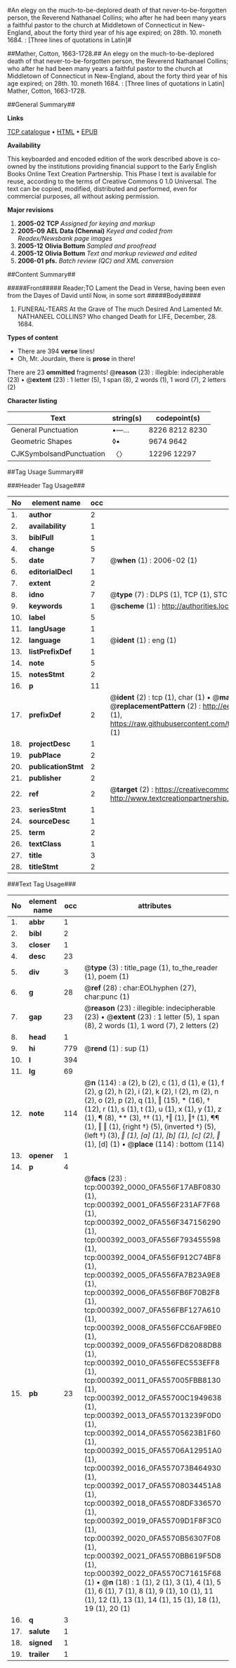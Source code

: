 #An elegy on the much-to-be-deplored death of that never-to-be-forgotten person, the Reverend Nathanael Collins; who after he had been many years a faithful pastor to the church at Middletown of Connecticut in New-England, about the forty third year of his age expired; on 28th. 10. moneth 1684. : [Three lines of quotations in Latin]#

##Mather, Cotton, 1663-1728.##
An elegy on the much-to-be-deplored death of that never-to-be-forgotten person, the Reverend Nathanael Collins; who after he had been many years a faithful pastor to the church at Middletown of Connecticut in New-England, about the forty third year of his age expired; on 28th. 10. moneth 1684. : [Three lines of quotations in Latin]
Mather, Cotton, 1663-1728.

##General Summary##

**Links**

[TCP catalogue](http://www.ota.ox.ac.uk/tcp/)  • 
[HTML](http://tei.it.ox.ac.uk/tcp/Texts-HTML/free/N00/N00316.html)  • 
[EPUB](http://tei.it.ox.ac.uk/tcp/Texts-EPUB/free/N00/N00316.epub)

**Availability**

This keyboarded and encoded edition of the
	       work described above is co-owned by the institutions
	       providing financial support to the Early English Books
	       Online Text Creation Partnership. This Phase I text is
	       available for reuse, according to the terms of Creative
	       Commons 0 1.0 Universal. The text can be copied,
	       modified, distributed and performed, even for
	       commercial purposes, all without asking permission.

**Major revisions**

1. __2005-02__ __TCP__ *Assigned for keying and markup*
1. __2005-09__ __AEL Data (Chennai)__ *Keyed and coded from Readex/Newsbank page images*
1. __2005-12__ __Olivia Bottum__ *Sampled and proofread*
1. __2005-12__ __Olivia Bottum__ *Text and markup reviewed and edited*
1. __2006-01__ __pfs.__ *Batch review (QC) and XML conversion*

##Content Summary##

#####Front#####
Reader;TO Lament the Dead in Verse, having been even from the Dayes of David until Now, in some sort
#####Body#####

1. FUNERAL-TEARS At the Grave of The much Desired And Lamented Mr. NATHANEEL COLLINS? Who changed Death for LIFE, December, 28. 1684.

**Types of content**

  * There are 394 **verse** lines!
  * Oh, Mr. Jourdain, there is **prose** in there!

There are 23 **ommitted** fragments! 
 @__reason__ (23) : illegible: indecipherable (23)  •  @__extent__ (23) : 1 letter (5), 1 span (8), 2 words (1), 1 word (7), 2 letters (2)

**Character listing**


|Text|string(s)|codepoint(s)|
|---|---|---|
|General Punctuation|•—…|8226 8212 8230|
|Geometric Shapes|◊▪|9674 9642|
|CJKSymbolsandPunctuation|〈〉|12296 12297|

##Tag Usage Summary##

###Header Tag Usage###

|No|element name|occ|attributes|
|---|---|---|---|
|1.|__author__|2||
|2.|__availability__|1||
|3.|__biblFull__|1||
|4.|__change__|5||
|5.|__date__|7| @__when__ (1) : 2006-02 (1)|
|6.|__editorialDecl__|1||
|7.|__extent__|2||
|8.|__idno__|7| @__type__ (7) : DLPS (1), TCP (1), STC (2), NOTIS (1), IMAGE-SET (1), EVANS-CITATION (1)|
|9.|__keywords__|1| @__scheme__ (1) : http://authorities.loc.gov/ (1)|
|10.|__label__|5||
|11.|__langUsage__|1||
|12.|__language__|1| @__ident__ (1) : eng (1)|
|13.|__listPrefixDef__|1||
|14.|__note__|5||
|15.|__notesStmt__|2||
|16.|__p__|11||
|17.|__prefixDef__|2| @__ident__ (2) : tcp (1), char (1)  •  @__matchPattern__ (2) : ([0-9\-]+):([0-9IVX]+) (1), (.+) (1)  •  @__replacementPattern__ (2) : http://eebo.chadwyck.com/downloadtiff?vid=$1&page=$2 (1), https://raw.githubusercontent.com/textcreationpartnership/Texts/master/tcpchars.xml#$1 (1)|
|18.|__projectDesc__|1||
|19.|__pubPlace__|2||
|20.|__publicationStmt__|2||
|21.|__publisher__|2||
|22.|__ref__|2| @__target__ (2) : https://creativecommons.org/publicdomain/zero/1.0/ (1), http://www.textcreationpartnership.org/docs/. (1)|
|23.|__seriesStmt__|1||
|24.|__sourceDesc__|1||
|25.|__term__|2||
|26.|__textClass__|1||
|27.|__title__|3||
|28.|__titleStmt__|2||


###Text Tag Usage###

|No|element name|occ|attributes|
|---|---|---|---|
|1.|__abbr__|1||
|2.|__bibl__|2||
|3.|__closer__|1||
|4.|__desc__|23||
|5.|__div__|3| @__type__ (3) : title_page (1), to_the_reader (1), poem (1)|
|6.|__g__|28| @__ref__ (28) : char:EOLhyphen (27), char:punc (1)|
|7.|__gap__|23| @__reason__ (23) : illegible: indecipherable (23)  •  @__extent__ (23) : 1 letter (5), 1 span (8), 2 words (1), 1 word (7), 2 letters (2)|
|8.|__head__|1||
|9.|__hi__|779| @__rend__ (1) : sup (1)|
|10.|__l__|394||
|11.|__lg__|69||
|12.|__note__|114| @__n__ (114) : a (2), b (2), c (1), d (1), e (1), f (2), g (2), h (2), i (2), k (2), l (2), m (2), n (2), o (2), p (2), q (1), ‖ (15), * (16), † (12), r (1), s (1), t (1), u (1), x (1), y (1), z (1), ¶ (8), ** (3), †† (1), †‖ (1), ‖† (1), ¶¶ (1), ‖ ‖ (1), {right †} (5), {inverted †} (5), {left †} (3), *‖ (1), [a] (1), [b] (1), [c] (2), ‖* (1), [d] (1)  •  @__place__ (114) : bottom (114)|
|13.|__opener__|1||
|14.|__p__|4||
|15.|__pb__|23| @__facs__ (23) : tcp:000392_0000_0FA556F17ABF0830 (1), tcp:000392_0001_0FA556F231AF7F68 (1), tcp:000392_0002_0FA556F347156290 (1), tcp:000392_0003_0FA556F793455598 (1), tcp:000392_0004_0FA556F912C74BF8 (1), tcp:000392_0005_0FA556FA7B23A9E8 (1), tcp:000392_0006_0FA556FB6F70B2F8 (1), tcp:000392_0007_0FA556FBF127A610 (1), tcp:000392_0008_0FA556FCC6AF9BE0 (1), tcp:000392_0009_0FA556FD82088DB8 (1), tcp:000392_0010_0FA556FEC553EFF8 (1), tcp:000392_0011_0FA557005FBB8130 (1), tcp:000392_0012_0FA55700C1949638 (1), tcp:000392_0013_0FA557013239F0D0 (1), tcp:000392_0014_0FA55705623B1F60 (1), tcp:000392_0015_0FA55706A12951A0 (1), tcp:000392_0016_0FA557073B464930 (1), tcp:000392_0017_0FA55708034451A8 (1), tcp:000392_0018_0FA55708DF336570 (1), tcp:000392_0019_0FA55709D1F8F3C0 (1), tcp:000392_0020_0FA5570B56307F08 (1), tcp:000392_0021_0FA5570BB619F5D8 (1), tcp:000392_0022_0FA5570C71615F68 (1)  •  @__n__ (18) : 1 (1), 2 (1), 3 (1), 4 (1), 5 (1), 6 (1), 7 (1), 8 (1), 9 (1), 10 (1), 11 (1), 12 (1), 13 (1), 14 (1), 15 (1), 18 (1), 19 (1), 20 (1)|
|16.|__q__|3||
|17.|__salute__|1||
|18.|__signed__|1||
|19.|__trailer__|1||
